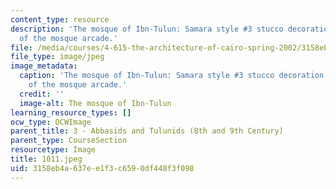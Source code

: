 ```yaml
---
content_type: resource
description: 'The mosque of Ibn-Tulun: Samara style #3 stucco decoration on the intrados
  of the mosque arcade.'
file: /media/courses/4-615-the-architecture-of-cairo-spring-2002/3158eb4a637ee1f3c6590df448f3f098_1011.jpeg
file_type: image/jpeg
image_metadata:
  caption: 'The mosque of Ibn-Tulun: Samara style #3 stucco decoration on the intrados
    of the mosque arcade.'
  credit: ''
  image-alt: The mosque of Ibn-Tulun
learning_resource_types: []
ocw_type: OCWImage
parent_title: 3 - Abbasids and Tulunids (8th and 9th Century)
parent_type: CourseSection
resourcetype: Image
title: 1011.jpeg
uid: 3158eb4a-637e-e1f3-c659-0df448f3f098
---
```

